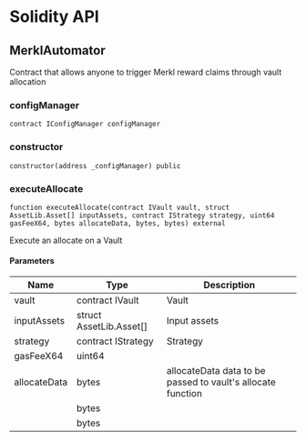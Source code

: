 # Solidity API

## MerklAutomator

Contract that allows anyone to trigger Merkl reward claims through vault allocation

### configManager

```solidity
contract IConfigManager configManager
```

### constructor

```solidity
constructor(address _configManager) public
```

### executeAllocate

```solidity
function executeAllocate(contract IVault vault, struct AssetLib.Asset[] inputAssets, contract IStrategy strategy, uint64 gasFeeX64, bytes allocateData, bytes, bytes) external
```

Execute an allocate on a Vault

#### Parameters

| Name | Type | Description |
| ---- | ---- | ----------- |
| vault | contract IVault | Vault |
| inputAssets | struct AssetLib.Asset[] | Input assets |
| strategy | contract IStrategy | Strategy |
| gasFeeX64 | uint64 |  |
| allocateData | bytes | allocateData data to be passed to vault's allocate function |
|  | bytes |  |
|  | bytes |  |

